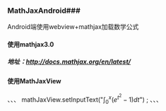 ### MathJaxAndroid###
Android端使用webview+mathjax加载数学公式
#### 使用mathjax3.0 ####
##### 地址：http://docs.mathjax.org/en/latest/
#### 使用MathJaxView ####
、、、
 mathJaxView.setInputText("$\int_{0}^{x}\left(e^{t^{2}}-1\right) d t$") ;
 、、、
 
